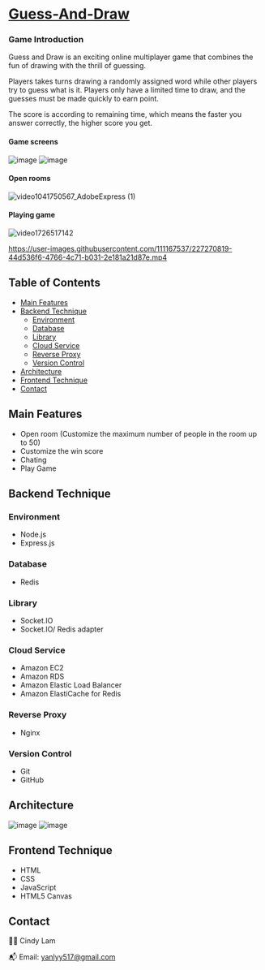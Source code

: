 # [Guess-And-Draw](https://www.guessdraws.com/)

### Game Introduction

Guess and Draw is an exciting online multiplayer game that combines the fun of drawing with the thrill of guessing. <br/>

Players takes turns drawing a randomly assigned word while other players try to guess what is it. Players only have a limited time to draw, and the guesses must be made
quickly to earn point. <br/>

The score is according to remaining time, which means the faster you answer correctly, the higher score you get.

#### Game screens
![image](https://user-images.githubusercontent.com/111167537/226401112-0756a603-9394-4b98-bb1b-a9439d496226.png)
![image](https://user-images.githubusercontent.com/111167537/226401495-3e1b24bb-388f-4746-bf8a-ab83d4d3e3d6.png)

#### Open rooms
![video1041750567_AdobeExpress (1)](https://user-images.githubusercontent.com/111167537/227258468-e6b058d2-14ee-44de-a55e-577617a01798.gif)

#### Playing game
![video1726517142](https://user-images.githubusercontent.com/111167537/227270389-ed7640da-a411-4e25-b48b-be504a80fced.gif)

https://user-images.githubusercontent.com/111167537/227270819-44d536f6-4766-4c71-b031-2e181a21d87e.mp4


## Table of Contents

- [Main Features](#main-features)
- [Backend Technique](#backend-technique)
  - [Environment](#environment)
  - [Database](#database)
  - [Library](#library)
  - [Cloud Service](#cloud-services)
  - [Reverse Proxy](#reverse-proxy)
  - [Version Control](#version-control)
- [Architecture](#architecture)
- [Frontend Technique](#frontend-technique)
- [Contact](#contact)

## Main Features

- Open room (Customize the maximum number of people in the room up to 50)
- Customize the win score 
- Chating 
- Play Game

## Backend Technique

### Environment
* Node.js
* Express.js

### Database
* Redis

### Library
* Socket.IO
* Socket.IO/ Redis adapter

### Cloud Service
* Amazon EC2
* Amazon RDS
* Amazon Elastic Load Balancer
* Amazon ElastiCache for Redis

### Reverse Proxy
* Nginx

### Version Control
* Git
* GitHub

## Architecture
![image](https://user-images.githubusercontent.com/111167537/226687567-8b0221f3-35fb-4218-884b-ef11535406f1.png)
![image](https://user-images.githubusercontent.com/111167537/226687974-fb856140-1ae1-4153-80a7-e79732085d61.png)

## Frontend Technique
* HTML
* CSS
* JavaScript
* HTML5 Canvas

## Contact
👩‍💻 Cindy Lam
<br/>

📬 Email: yanlyy517@gmail.com
